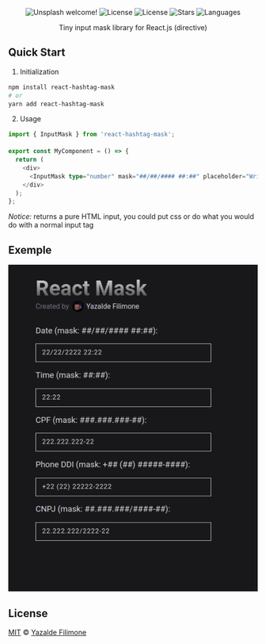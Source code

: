  <p align="center">
  <img src="https://img.shields.io/static/v1?label=react-hashtag-mask&message=Welcome&color=FFFFFF&labelColor=110C2F" alt="Unsplash welcome!" />
  <img alt="License" src="https://img.shields.io/static/v1?label=version&message=1.0&color=FFFFFF&labelColor=110C2F">
  <img alt="License" src="https://img.shields.io/static/v1?label=license&message=MIT&color=FFFFFF&labelColor=110C2F">
  <img alt="Stars" src="https://img.shields.io/github/stars/yazaldefilimonepinto/react-hashtag-mask?color=FFFFFF&labelColor=110C2F">
  <img alt="Languages" src="https://img.shields.io/github/languages/count/yazaldefilimonepinto/react-hashtag-mask?color=FFFFFF&labelColor=110C2F">
</p>
<p align="center" >
Tiny input mask library for React.js (directive)
<P/>

## Quick Start

1. Initialization

```bash
npm install react-hashtag-mask
# or
yarn add react-hashtag-mask
```

2. Usage

```ts
import { InputMask } from 'react-hashtag-mask';

export const MyComponent = () => {
  return (
    <div>
      <InputMask type="number" mask="##/##/#### ##:##" placeholder="Write here..." />
    </div>
  );
};
```

_Notice:_ returns a pure HTML input, you could put css or do what you would do with a normal input tag

## Exemple

![Mask Exemple](.assets/mask.png)

## License

[MIT](https://github.com/yazaldefilimonepinto/react-hashtag-mask/blob/main/LICENSE) © [Yazalde Filimone](https://www.linkedin.com/in/yazalde-filimone/)
